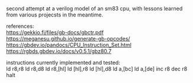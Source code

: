second attempt at a verilog model of an sm83 cpu, with lessons learned from various projecsts in the meantime.

references:\
https://gekkio.fi/files/gb-docs/gbctr.pdf \
https://meganesu.github.io/generate-gb-opcodes/ \
https://gbdev.io/pandocs/CPU_Instruction_Set.html \
https://rgbds.gbdev.io/docs/v0.5.1/gbz80.7

instructions currently implemented and tested:\
ld r8,r8
ld r8,d8
ld r8,[hl]
ld [hl],r8
ld [hl],d8
ld a,[bc]
ld a,[de]
inc r8
dec r8
halt